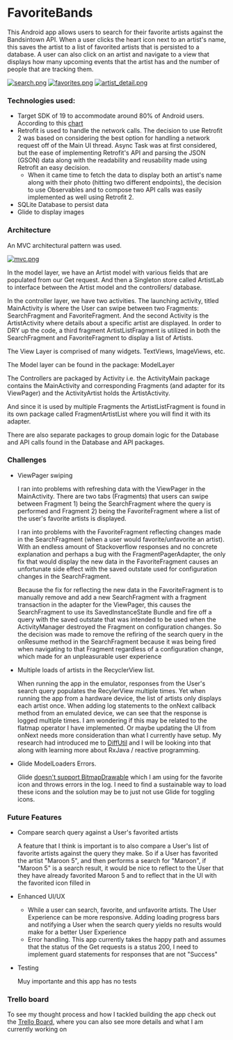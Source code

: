# FavoriteBands

This Android app allows users to search for their favorite artists against the Bandsintown API. When a user clicks the heart icon next to an artist's name, this saves the artist to a list of favorited artists that is persisted to a database. A user can also click on an artist and navigate to a view that displays how many upcoming events that the artist has and the number of people that are tracking them.

[![search.png](https://s1.postimg.org/6tp5mxq2a7/search.png)](https://postimg.org/image/9helxaj3m3/)
[![favorites.png](https://s1.postimg.org/8eewmetp7z/favorites.png)](https://postimg.org/image/61ca57fw17/)
[![artist_detail.png](https://s1.postimg.org/5u929rzb7z/artist_detail.png)](https://postimg.org/image/1wgot3oakr/)

### Technologies used:

* Target SDK of 19 to accommodate around 80% of Android users. According to this [chart](https://developer.android.com/about/dashboards/index.html)
* Retrofit is used to handle the network calls. The decision to use Retrofit 2 was based on considering the best option for handling a network request off of the Main UI thread. Async Task was at first considered, but the ease of implementing Retrofit's API and parsing the JSON (GSON) data along with the readability and reusability made using Retrofit an easy decision.
    * When it came time to fetch the data to display both an artist's name along with their photo (hitting two different endpoints), the decision to use Observables and to compose two API calls was easily implemented as well using Retrofit 2.         
* SQLite Database to persist data
* Glide to display images

### Architecture
An MVC architectural pattern was used.

[![mvc.png](https://s1.postimg.org/2rjkfzgw4f/mvc.png)](https://postimg.org/image/8vbcifjkij/)

In the model layer, we have an Artist model with various fields that are populated from our Get request. And then a Singleton store called ArtistLab to interface between the Artist model and the controllers/ database.


In the controller layer, we have two activities. The launching activity, titled MainActivity is where the User can swipe between two Fragments: SearchFragment and FavoriteFragment. And the second Activity is the ArtistActivity where details about a specific artist are displayed. In order to DRY up the code, a third fragment ArtistListFragment is utilized in both the SearchFragment and FavoriteFragment to display a list of Artists.

The View Layer is comprised of many widgets. TextViews, ImageViews, etc.


The Model layer can be found in the package: ModelLayer

The Controllers are packaged by Activity i.e. the ActivityMain package contains the MainActivity and corresponding Fragments (and adapter for its ViewPager) and the ActivityArtist holds the ArtistActivity.

And since it is used by multiple Fragments the ArtistListFragment is found in its own package called FragmentArtistList where you will find it with its adapter.

There are also separate packages to group domain logic for the Database and API calls found in the Database and API packages.



### Challenges
* ViewPager swiping

    I ran into problems with refreshing data with the ViewPager in the MainActivity. There are two tabs (Fragments) that users can swipe between Fragment 1) being the SearchFragment where the query is performed and Fragment 2) being the FavoriteFragment where a list of the user's favorite artists is displayed. 
    
     I ran into problems with the FavoriteFragment reflecting changes made in the SearchFragment (when a user would favorite/unfavorite an artist). With an endless amount of Stackoverflow responses and no concrete explanation and perhaps a bug with the FragmentPagerAdapter, the only fix that would display the new data in the FavoriteFragment causes an unfortunate side effect with the saved outstate used for configuration changes in the SearchFragment. 
     
     Because the fix for reflecting the new data in the FavoriteFragment is to manually remove and add a new SearchFragment with a fragment transaction in the adapter for the ViewPager, this causes the SearchFragment to use its SavedInstanceState Bundle and fire off a query with the saved outstate that was intended to be used when the ActivityManager destroyed the Fragment on configuration changes. So the decision was made to remove the refiring of the search query in the onResume method in the SearchFragment because it was being fired when navigating to that Fragment regardless of a configuration change, which made for an unpleasurable user experience

* Multiple loads of artists in the RecyclerView list. 

    When running the app in the emulator, responses from the User's search query populates the RecylerView multiple times. Yet when running the app from a hardware device, the list of artists only displays each artist once. When adding log statements to the onNext callback method from an emulated device, we can see that the response is logged multiple times. I am wondering if this may be related to the flatmap operator I have implemented. Or maybe updating the UI from onNext needs more consideration than what I currently have setup. My research had introduced me to [DiffUtil](https://developer.android.com/reference/android/support/v7/util/DiffUtil.html) and I will be looking into that along with learning more about RxJava / reactive programming.

 
* Glide ModelLoaders Errors. 

    Glide [doesn't support BitmapDrawable](https://github.com/bumptech/glide/issues/2461) which I am using for the favorite icon and throws errors in the log. I need to find a sustainable way to load these icons and the solution may be to just not use Glide for toggling icons.

### Future Features
* Compare search query against a User's favorited artists
    
    A feature that I think is important is to also compare a User's list of favorite artists against the query they make. So if a User has favorited the artist "Maroon 5", and then performs a search for "Maroon", if "Maroon 5" is a search result, it would be nice to reflect to the User that they have already favorited Maroon 5 and to reflect that in the UI with the favorited icon filled in 
    
* Enhanced UI/UX
     * While a user can search, favorite, and unfavorite artists. The User Experience can be more responsive. Adding loading progress bars and notifying a User when the search query yields no results would make for a better User Experience
     * Error handling. This app currently takes the happy path and assumes that the status of the Get requests is a status 200, I need to implement guard statements for responses that are not "Success"

* Testing
 	
    Muy importante and this app has no tests


### Trello board

To see my thought process and how I tackled building the app check out the [Trello Board](https://trello.com/b/yNnf8c7N), where you can also see more details and what I am currently working on



























